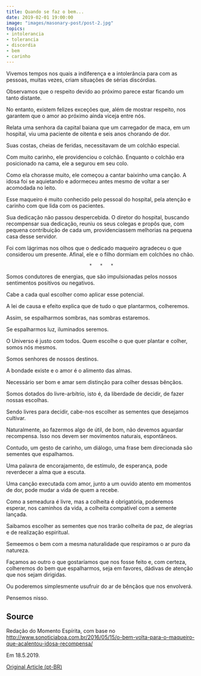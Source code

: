 ```yaml
---
title: Quando se faz o bem...
date: 2019-02-01 19:00:00
image: "images/masonary-post/post-2.jpg"
topics: 
- intolerancia
- tolerancia
- discordia
- bem
- carinho
---
```



Vivemos tempos nos quais a indiferença e a intolerância para com as pessoas,
muitas vezes, criam situações de sérias discórdias.

Observamos que o respeito devido ao próximo parece estar ficando um tanto
distante.

No entanto, existem felizes exceções que, além de mostrar respeito, nos
garantem que o amor ao próximo ainda viceja entre nós.

Relata uma senhora da capital baiana que um carregador de maca, em um hospital,
viu uma paciente de oitenta e seis anos chorando de dor.

Suas costas, cheias de feridas, necessitavam de um colchão especial.

Com muito carinho, ele providenciou o colchão. Enquanto o colchão era
posicionado na cama, ele a segurou em seu colo.

Como ela chorasse muito, ele começou a cantar baixinho uma canção. A idosa foi
se aquietando e adormeceu antes mesmo de voltar a ser acomodada no leito.

Esse maqueiro é muito conhecido pelo pessoal do hospital, pela atenção e
carinho com que lida com os pacientes.

Sua dedicação não passou despercebida. O diretor do hospital, buscando
recompensar sua dedicação, reuniu os seus colegas e propôs que, com pequena
contribuição de cada um, providenciassem melhorias na pequena casa desse
servidor.

Foi com lágrimas nos olhos que o dedicado maqueiro agradeceu o que considerou
um presente. Afinal, ele e o filho dormiam em colchões no chão.

                                   *   *   *

Somos condutores de energias, que são impulsionadas pelos nossos sentimentos
positivos ou negativos.

Cabe a cada qual escolher como aplicar esse potencial.

A lei de causa e efeito explica que de tudo o que plantarmos, colheremos.

Assim, se espalharmos sombras, nas sombras estaremos.

Se espalharmos luz, iluminados seremos.

O Universo é justo com todos. Quem escolhe o que quer plantar e colher, somos
nós mesmos.

Somos senhores de nossos destinos.

A bondade existe e o amor é o alimento das almas.

Necessário ser bom e amar sem distinção para colher dessas bênçãos.

Somos dotados do livre-arbítrio, isto é, da liberdade de decidir, de fazer
nossas escolhas.

Sendo livres para decidir, cabe-nos escolher as sementes que desejamos
cultivar.

Naturalmente, ao fazermos algo de útil, de bom, não devemos aguardar
recompensa. Isso nos devem ser movimentos naturais, espontâneos.

Contudo, um gesto de carinho, um diálogo, uma frase bem direcionada são
sementes que espalhamos.

Uma palavra de encorajamento, de estímulo, de esperança, pode reverdecer a alma
que a escuta.

Uma canção executada com amor, junto a um ouvido atento em momentos de dor,
pode mudar a vida de quem a recebe.

Como a semeadura é livre, mas a colheita é obrigatória, poderemos esperar, nos
caminhos da vida, a colheita compatível com a semente lançada.

Saibamos escolher as sementes que nos trarão colheita de paz, de alegrias e de
realização espiritual.

Semeemos o bem com a mesma naturalidade que respiramos o ar puro da natureza.

Façamos ao outro o que gostaríamos que nos fosse feito e, com certeza,
colheremos do bem que espalharmos, seja em favores, dádivas de atenção que nos
sejam dirigidas.

Ou poderemos simplesmente usufruir do ar de bênçãos que nos envolverá.

Pensemos nisso.

## Source
Redação do Momento Espírita, com base no
http://www.sonoticiaboa.com.br/2016/05/15/o-bem-volta-para-o-maqueiro-que-acalentou-idosa-recompensa/

Em 18.5.2019.


[Original Article (pt-BR)](http://www.momento.com.br/pt/ler_texto.php?id=5744)
